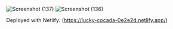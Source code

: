 ![Screenshot (137)](https://github.com/user-attachments/assets/d5ecb532-c3a0-47db-ad39-be945e44091f)
![Screenshot (136)](https://github.com/user-attachments/assets/edce96ad-037b-4626-a969-1485899cd933)

Deployed with Netlify: (https://lucky-cocada-0e2e2d.netlify.app/)
